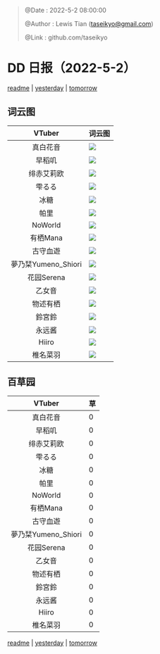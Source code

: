 > @Date    : 2022-5-2 08:00:00
>
> @Author  : Lewis Tian (taseikyo@gmail.com)
>
> @Link    : github.com/taseikyo

# DD 日报（2022-5-2）

[readme](../README.md) | [yesterday](2022-5-1.md) | [tomorrow](2022-5-3.md)

## 词云图

|VTuber|词云图|
|:-:|-|
|真白花音|![](../../images/daily/21402309_2022-5-2_purge_wordcloud.png)|
|早稻叽|![](../../images/daily/41682_2022-5-2_purge_wordcloud.png)|
|绯赤艾莉欧|![](../../images/daily/21396545_2022-5-2_purge_wordcloud.png)|
|雫るる|![](../../images/daily/21013446_2022-5-2_purge_wordcloud.png)|
|冰糖|![](../../images/daily/876396_2022-5-2_purge_wordcloud.png)|
|帕里|![](../../images/daily/4895312_2022-5-2_purge_wordcloud.png)|
|NoWorld|![](../../images/daily/21448649_2022-5-2_purge_wordcloud.png)|
|有栖Mana|![](../../images/daily/6542258_2022-5-2_purge_wordcloud.png)|
|古守血遊|![](../../images/daily/8725120_2022-5-2_purge_wordcloud.png)|
|夢乃栞Yumeno_Shiori|![](../../images/daily/14052636_2022-5-2_purge_wordcloud.png)|
|花园Serena|![](../../images/daily/14327465_2022-5-2_purge_wordcloud.png)|
|乙女音|![](../../images/daily/21320551_2022-5-2_purge_wordcloud.png)|
|物述有栖|![](../../images/daily/21449083_2022-5-2_purge_wordcloud.png)|
|鈴宮鈴|![](../../images/daily/21685677_2022-5-2_purge_wordcloud.png)|
|永远酱|![](../../images/daily/21701071_2022-5-2_purge_wordcloud.png)|
|Hiiro|![](../../images/daily/21919321_2022-5-2_purge_wordcloud.png)|
|椎名菜羽|![](../../images/daily/22347054_2022-5-2_purge_wordcloud.png)|

## 百草园

|VTuber|草|
|:-:|-|
|真白花音|0|
|早稻叽|0|
|绯赤艾莉欧|0|
|雫るる|0|
|冰糖|0|
|帕里|0|
|NoWorld|0|
|有栖Mana|0|
|古守血遊|0|
|夢乃栞Yumeno_Shiori|0|
|花园Serena|0|
|乙女音|0|
|物述有栖|0|
|鈴宮鈴|0|
|永远酱|0|
|Hiiro|0|
|椎名菜羽|0|

[readme](../README.md) | [yesterday](2022-5-1.md) | [tomorrow](2022-5-3.md)
